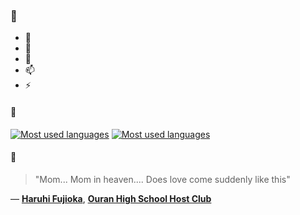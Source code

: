 ### 👋

- 🔭
- 🌱
- 💬
- 📫
- ⚡

#### 🧏

[![Most used languages](https://github-readme-stats-aynah.vercel.app/api/top-langs/?username=aynh&theme=solarized-dark&langs_count=6&layout=compact&hide_title=true)](https://github.com/anuraghazra/github-readme-stats#gh-dark-mode-only)
[![Most used languages](https://github-readme-stats-aynah.vercel.app/api/top-langs/?username=aynh&theme=solarized-light&langs_count=6&layout=compact&hide_title=true)](https://github.com/anuraghazra/github-readme-stats#gh-light-mode-only)

#### 💬

> "Mom... Mom in heaven.... Does love come suddenly like this"

&mdash; [**Haruhi Fujioka**](https://myanimelist.net/character.php?q=Haruhi%20Fujioka&cat=character), [**Ouran High School Host Club**](https://myanimelist.net/search/all?q=Ouran%20High%20School%20Host%20Club&cat=all)
